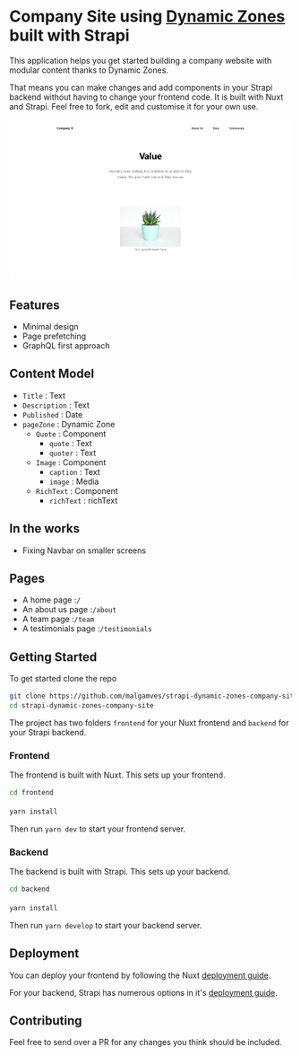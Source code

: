 # Company Site using [Dynamic Zones](https://strapi.io/blog/release-beta-18-dynamic-zones) built with Strapi 

This application helps you get started building a company website with modular content thanks to Dynamic Zones. 

That means you can make changes and add components in your Strapi backend without having to change your frontend code. 
It is built with Nuxt and Strapi. Feel free to fork, edit and customise it for your own use.

![Screenshot](https://github.com/malgamves/strapi-dynamic-zones-company-site/blob/master/screenshot.png)

## Features
- Minimal design 
- Page prefetching
- GraphQL first approach

## Content Model
- `Title` : Text
- `Description` : Text
- `Published` : Date
- `pageZone` : Dynamic Zone
  - `Quote` : Component
    - `quote` : Text 
    - `quoter` : Text 
  - `Image` : Component
    - `caption` : Text 
    - `image` : Media 
  - `RichText` : Component
    - `richText` : richText 


## In the works
- Fixing Navbar on smaller screens

## Pages
- A home page :`/`
- An about us page :`/about`
- A team page :`/team`
- A testimonials page :`/testimonials`

## Getting Started

To get started clone the repo
```bash
git clone https://github.com/malgamves/strapi-dynamic-zones-company-site.git
cd strapi-dynamic-zones-company-site
```

The project has two folders `frontend` for your Nuxt frontend and `backend` for your Strapi backend.


### Frontend
The frontend is built with Nuxt. This sets up your frontend.
```bash
cd frontend

yarn install
```

Then run `yarn dev` to start your frontend server.

### Backend
The backend is built with Strapi. This sets up your backend.
```bash
cd backend

yarn install
```

Then run `yarn develop` to start your backend server.


## Deployment 

You can deploy your frontend by following the Nuxt [deployment guide](https://nuxtjs.org/guide/commands/#production-deployment).

For your backend, Strapi has numerous options in it's [deployment guide](https://strapi.io/documentation/3.0.0-beta.x/getting-started/deployment.html).


## Contributing

Feel free to send over a PR for any changes you think should be included.
